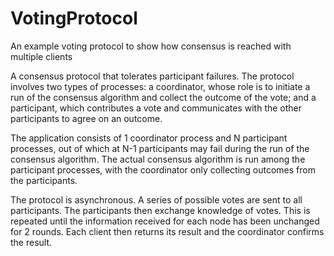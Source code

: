 # VotingProtocol
An example voting protocol to show how consensus is reached with multiple clients

A consensus protocol that tolerates participant failures. 
The protocol involves two types of processes: a coordinator, whose role is to initiate a run of
the consensus algorithm and collect the outcome of the vote; and a participant, which contributes a
vote and communicates with the other participants to agree on an outcome. 

The application consists of 1 coordinator process and N participant processes, out of which at N-1 participants may
fail during the run of the consensus algorithm. The actual consensus algorithm is run among the
participant processes, with the coordinator only collecting outcomes from the participants.

The protocol is asynchronous. A series of possible votes are sent to all participants. The participants then exchange knowledge 
of votes. This is repeated until the information received for each node has been unchanged for 2 rounds.
Each client then returns its result and the coordinator confirms the result. 

